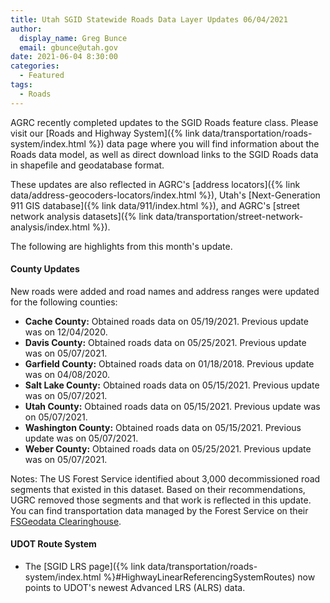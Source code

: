 ```yaml
---
title: Utah SGID Statewide Roads Data Layer Updates 06/04/2021
author:
  display_name: Greg Bunce
  email: gbunce@utah.gov
date: 2021-06-04 8:30:00
categories:
  - Featured
tags:
  - Roads
---
```


AGRC recently completed updates to the SGID Roads feature class. Please visit our [Roads and Highway System]({% link data/transportation/roads-system/index.html %}) data page where you will find information about the Roads data model, as well as direct download links to the SGID Roads data in shapefile and geodatabase format.

These updates are also reflected in AGRC's [address locators]({% link data/address-geocoders-locators/index.html %}), Utah's [Next-Generation 911 GIS database]({% link data/911/index.html %}), and AGRC's [street network analysis datasets]({% link data/transportation/street-network-analysis/index.html %}).

The following are highlights from this month's update.

#### County Updates

New roads were added and road names and address ranges were updated for the following counties:

- **Cache County:** Obtained roads data on 05/19/2021. Previous update was on 12/04/2020.
- **Davis County:** Obtained roads data on 05/25/2021. Previous update was on 05/07/2021.
- **Garfield County:** Obtained roads data on 01/18/2018. Previous update was on 04/08/2020.
- **Salt Lake County:** Obtained roads data on 05/15/2021. Previous update was on 05/07/2021.
- **Utah County:** Obtained roads data on 05/15/2021. Previous update was on 05/07/2021.
- **Washington County:** Obtained roads data on 05/15/2021. Previous update was on 05/07/2021.
- **Weber County:** Obtained roads data on 05/25/2021. Previous update was on 05/07/2021.

Notes: The US Forest Service identified about 3,000 decommissioned road segments that existed in this dataset. Based on their recommendations, UGRC removed those segments and that work is reflected in this update. You can find transportation data managed by the Forest Service on their [FSGeodata Clearinghouse](https://data.fs.usda.gov/geodata/edw/datasets.php?dsetCategory=transportation).

#### UDOT Route System

- The [SGID LRS page]({% link data/transportation/roads-system/index.html %}#HighwayLinearReferencingSystemRoutes) now points to UDOT's newest Advanced LRS (ALRS) data.
